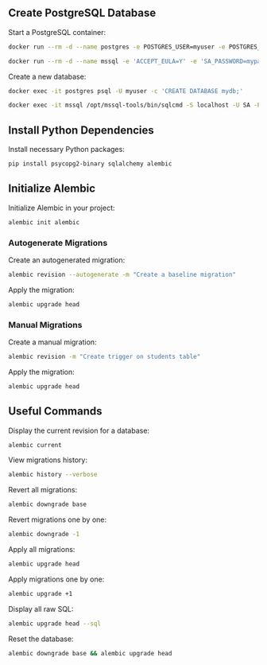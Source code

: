 ## Create PostgreSQL Database

Start a PostgreSQL container:
```sh
docker run --rm -d --name postgres -e POSTGRES_USER=myuser -e POSTGRES_PASSWORD=mypassword -p 5432:5432 postgres

docker run --rm -d --name mssql -e 'ACCEPT_EULA=Y' -e 'SA_PASSWORD=mypassword' -p 1433:1433 mcr.microsoft.com/mssql/server
```

Create a new database:
```sh
docker exec -it postgres psql -U myuser -c 'CREATE DATABASE mydb;'

docker exec -it mssql /opt/mssql-tools/bin/sqlcmd -S localhost -U SA -P 'mypassword' -Q 'CREATE DATABASE mydb;'
```

## Install Python Dependencies

Install necessary Python packages:
```sh
pip install psycopg2-binary sqlalchemy alembic
```

## Initialize Alembic

Initialize Alembic in your project:
```sh
alembic init alembic
```

### Autogenerate Migrations

Create an autogenerated migration:
```sh
alembic revision --autogenerate -m "Create a baseline migration"
```
Apply the migration:
```sh
alembic upgrade head
```

### Manual Migrations

Create a manual migration:
```sh
alembic revision -m "Create trigger on students table"
```
Apply the migration:
```sh
alembic upgrade head
```

## Useful Commands

Display the current revision for a database:
```sh
alembic current
```

View migrations history:
```sh
alembic history --verbose
```

Revert all migrations:
```sh
alembic downgrade base
```

Revert migrations one by one:
```sh
alembic downgrade -1
```

Apply all migrations:
```sh
alembic upgrade head
```

Apply migrations one by one:
```sh
alembic upgrade +1
```

Display all raw SQL:
```sh
alembic upgrade head --sql
```

Reset the database:
```sh
alembic downgrade base && alembic upgrade head
```